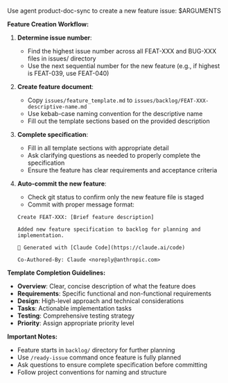 Use agent product-doc-sync to create a new feature issue: $ARGUMENTS

**Feature Creation Workflow:**

1. **Determine issue number**:
   - Find the highest issue number across all FEAT-XXX and BUG-XXX files in issues/ directory
   - Use the next sequential number for the new feature (e.g., if highest is FEAT-039, use FEAT-040)

2. **Create feature document**:
   - Copy `issues/feature_template.md` to `issues/backlog/FEAT-XXX-descriptive-name.md`
   - Use kebab-case naming convention for the descriptive name
   - Fill out the template sections based on the provided description

3. **Complete specification**:
   - Fill in all template sections with appropriate detail
   - Ask clarifying questions as needed to properly complete the specification
   - Ensure the feature has clear requirements and acceptance criteria

4. **Auto-commit the new feature**:
   - Check git status to confirm only the new feature file is staged
   - Commit with proper message format:
   ```
   Create FEAT-XXX: [Brief feature description]

   Added new feature specification to backlog for planning and implementation.

   🤖 Generated with [Claude Code](https://claude.ai/code)

   Co-Authored-By: Claude <noreply@anthropic.com>
   ```

**Template Completion Guidelines:**
- **Overview**: Clear, concise description of what the feature does
- **Requirements**: Specific functional and non-functional requirements  
- **Design**: High-level approach and technical considerations
- **Tasks**: Actionable implementation tasks
- **Testing**: Comprehensive testing strategy
- **Priority**: Assign appropriate priority level

**Important Notes:**
- Feature starts in `backlog/` directory for further planning
- Use `/ready-issue` command once feature is fully planned
- Ask questions to ensure complete specification before committing
- Follow project conventions for naming and structure